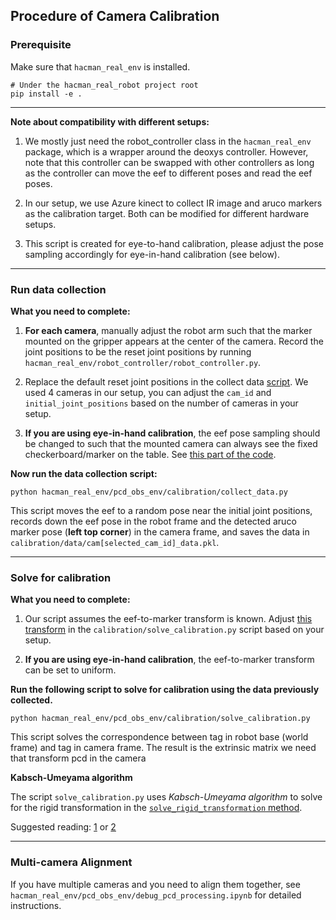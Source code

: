 ## Procedure of Camera Calibration

### Prerequisite

Make sure that `hacman_real_env` is installed. 

```
# Under the hacman_real_robot project root
pip install -e .
``````

----

**Note about compatibility with different setups:**

1. We mostly just need the robot_controller class in the `hacman_real_env` package, which is a wrapper around the deoxys controller. However, note that this controller can be swapped with other controllers as long as the controller can move the eef to different poses and read the eef poses.

2. In our setup, we use Azure kinect to collect IR image and aruco markers as the calibration target. Both can be modified for different hardware setups.

3. This script is created for eye-to-hand calibration, please adjust the pose sampling accordingly for eye-in-hand calibration (see below).

----

### Run data collection

**What you need to complete:**

1. **For each camera**, manually adjust the robot arm such that the marker mounted on the gripper appears at the center of the camera. Record the joint positions to be the reset joint positions by running `hacman_real_env/robot_controller/robot_controller.py`.

2. Replace the default reset joint positions in the collect data [script](https://github.com/JiangBowen0008/hacman_real_robot/blob/7ed085abc75111fb5d683ba58a366e83ffffcf47/hacman_real_env/pcd_obs_env/calibration/collect_data.py#L77). We used 4 cameras in our setup, you can adjust the `cam_id` and `initial_joint_positions` based on the number of cameras in your setup.

3. **If you are using eye-in-hand calibration**, the eef pose sampling should be changed to such that the mounted camera can always see the fixed checkerboard/marker on the table. See [this part of the code](https://github.com/JiangBowen0008/hacman_real_robot/blob/7ed085abc75111fb5d683ba58a366e83ffffcf47/hacman_real_env/pcd_obs_env/calibration/collect_data.py#L37).


**Now run the data collection script:**

```
python hacman_real_env/pcd_obs_env/calibration/collect_data.py
```

This script moves the eef to a random pose near the initial joint positions, records down the eef pose in the robot frame and the detected aruco marker pose (**left top corner**) in the camera frame, and saves the data in `calibration/data/cam[selected_cam_id]_data.pkl`.


----

### Solve for calibration

**What you need to complete:**

1. Our script assumes the eef-to-marker transform is known. Adjust [this transform](https://github.com/JiangBowen0008/hacman_real_robot/blob/7ed085abc75111fb5d683ba58a366e83ffffcf47/hacman_real_env/pcd_obs_env/calibration/solve_calibration.py#L7) in the `calibration/solve_calibration.py` script based on your setup.

2. **If you are using eye-in-hand calibration**, the eef-to-marker transform can be set to uniform.

**Run the following script to solve for calibration using the data previously collected.**

```
python hacman_real_env/pcd_obs_env/calibration/solve_calibration.py
```

This script solves the correspondence between tag in robot base (world frame) and tag in camera frame. The result is the extrinsic matrix we need that transform pcd in the camera

**Kabsch-Umeyama algorithm**

The script `solve_calibration.py` uses *Kabsch-Umeyama algorithm* to solve for the rigid transformation in the [`solve_rigid_transformation` method](https://github.com/JiangBowen0008/hacman_real_robot/blob/db245a7ea643597f147598c7da3188c9b0242d8c/hacman_real_env/pcd_obs_env/calibration/solve_calibration.py#L50). 

Suggested reading: [1](https://doi.org/10.6028/jres.124.028) or [2](https://math.nist.gov/~JBernal/kujustf.pdf)

----

### Multi-camera Alignment

If you have multiple cameras and you need to align them together, see `hacman_real_env/pcd_obs_env/debug_pcd_processing.ipynb` for detailed instructions.





